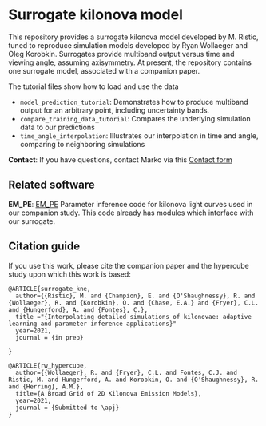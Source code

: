 # Surrogate kilonova model 

This repository provides a surrogate kilonova model developed by M. Ristic, tuned to reproduce simulation models developed by Ryan Wollaeger and Oleg Korobkin.
Surrogates provide multiband output versus time and viewing angle, assuming axisymmetry. 
At present, the repository contains one surrogate model, associated with a companion paper.

The tutorial files show how to load and use the data
* ``model_prediction_tutorial``: Demonstrates how to produce multiband output for an arbitrary point, including uncertainty bands.
* ``compare_training_data_tutorial``: Compares the underlying simulation data to our predictions
* ``time_angle_interpolation``: Illustrates our interpolation in time and angle, comparing to neighboring simulations



**Contact**:  If you have questions, contact Marko via this [Contact form](https://aspire.rit.edu/user/marko.ristic)



## Related software

**EM_PE**: [EM_PE](https://github.com/bwc3252/EM_PE) Parameter inference code for kilonova light curves used in our companion study.  This code already has modules which interface with our surrogate.

## Citation guide
If you use this work, please cite the companion paper and the hypercube study upon which this work is based:


```
@ARTICLE{surrogate_kne,
  author={{Ristic}, M. and {Champion}, E. and {O'Shaughnessy}, R. and {Wollaeger}, R. and {Korobkin}, O. and {Chase, E.A.} and {Fryer}, C.L. and {Hungerford}, A. and {Fontes}, C.},
  title ="{Interpolating detailed simulations of kilonovae: adaptive learning and parameter inference applications}"
  year=2021,
  journal = {in prep}

}

@ARTICLE{rw_hypercube,
  author={{Wollaeger}, R. and {Fryer}, C.L. and Fontes, C.J. and Ristic, M. and Hungerford, A. and Korobkin, O. and {O'Shaughnessy}, R. and {Herring}, A.M.},
  title={A Broad Grid of 2D Kilonova Emission Models},
  year=2021,
  journal = {Submitted to \apj}
}

```
